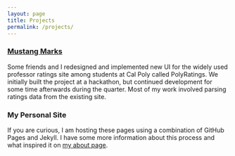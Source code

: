 ```yaml
---
layout: page
title: Projects
permalink: /projects/
---
```




### [Mustang Marks](https://github.com/JuicyPasta/DNDHackathon)

Some friends and I redesigned and implemented new UI for the widely used professor ratings site among students at Cal Poly called PolyRatings. We initially built the project at a hackathon, but continued development for some time afterwards during the quarter. Most of my work involved parsing ratings data from the existing site.

### My Personal Site

If you are curious, I am hosting these pages using a combination of GitHub Pages and Jekyll. I have some more information about this process and what inspired it on [my about page](/about/).